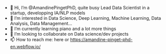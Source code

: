 - 👋 Hi, I’m @AmandinePingetPhD, quite busy Lead Data Scientist in a startup, developping IA/NLP models
- 👀 I’m interested in Data Science, Deep Learning, Machine Learning, Data Analysis, Data Management...
- 🌱 I’m currently learning piano and a lot more things
- 💞️ I’m looking to collaborate on Data science/dev projects
- 📫 How to reach me: here or https://amandine-pinget-phd-en.webflow.io/

<!---
AmandinePingetPhD/AmandinePingetPhD is a ✨ special ✨ repository because its `README.md` (this file) appears on your GitHub profile.
You can click the Preview link to take a look at your changes.
--->
